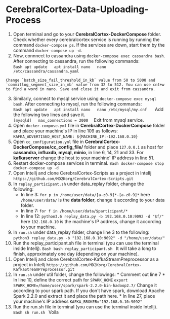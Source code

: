 # CerebralCortex-Data-Uploading-Process

  1. Open terminal and go to your **CerebralCortex-DockerCompose** folder. Check whether every cerebralcortex service is running by running the command `docker-compose ps`. If the services are down, start them by the command `docker-compose up -d`.
  2. Now, connnect to cassandra using `docker-compose exec cassandra bash`. After connecting to cassandra, run the following commands:  
    ```Bash
    apt update  
    apt install nano  
    nano /etc/cassandra/cassandra.yaml
    ```
    
    Change `batch_size_fail_threshold_in_kb` value from 50 to 5000 and `commitlog_segment_size_in_mb` value from 32 to 512. You can use cnt+w to find a word in nano. Save and close it and exit from cassandra.
  3. Similarly, connect to mysql service using `docker-compose exec mysql bash`. After connecting to mysql, run the following commands:  
    ```Bash
    apt update  
    apt install nano  
    nano /etc/mysql/my.cnf  
    ```
    Add the following two lines and save it.  
    ```
    [mysqld]  
    max_connections = 2000  
    ```
    Exit from mysql service.
  1. Open `docker-compose.yml` file in **CerebralCortex-DockerCompose** folder and place your machine's IP in line 109 as follows:
    `KAFKA_ADVERTISED_HOST_NAME: ${MACHINE_IP:-192.168.0.10}`
  2. Open `cc_configuration.yml` file in **CerebralCortex-DockerCompose/cc_config_file/** folder and place `127.0.0.1` as host for **cassandra, influxdb, mysql, minio**, in line 6, 14, 21 and 33. For **kafkaserver** change the host to your machine' IP address in line 51.
  2. Restart docker-compose services in terminal.
    ```Bash
    docker-compose stop
    docker-compose up -d
    ```
  1. Open IntelIj and clone CerebralCortex-Scripts as a project in IntelIj
    `https://github.com/MD2Korg/CerebralCortex-Scripts.git`
  2. In `replay_participant.sh` under data_replay folder, change the following:
      * In line 3:
        `for p in /home/user/data/[a-z0-9]*-[a-z0-9]*`
        here `/home/user/data/` is the **data folder**, change it according to your data folder.
      * In line 7:
        `for f in /home/user/data/$participant/*`
      * In line 12:
        `python3.6 replay_data.py -b 192.168.0.10:9092 -d "$f/"`
        here `192.168.0.10` is the machine's IP address, change it according to your machine.
  3. In `run.sh` under data_replay folder, change line 3 to the following:
    `python3 replay_data.py -b "192.168.0.10:9092" -d "/home/user/data/"`
  4. Run the replay_participant.sh file in terminal (you can use the terminal inside IntelIj).
    ```Bash
    bash replay_participant.sh
    ```
    It will take a long to finish, approximately one day (depending on your machine).
  4. Open IntelIj and clone CerebralCortex-KafkaStreamPreprocessor as a project in IntelIj
     `https://github.com/MD2Korg/CerebralCortex-KafkaStreamPreprocessor.git`
  5. In `run.sh` under util folder, change the followings:
    * Comment out line 7
    * In line 10, define the correct path for `SPARK_HOME`
      `export SPARK_HOME=/home/user/spark/spark-2.2.0-bin-hadoop2.7/`
      Change it according to your spark path. If you don't have spark, download Apache Spark 2.2.0 and extract it and place the path here.
    * In line 27, place your machine's IP address
      `KAFKA_BROKER="192.168.0.10:9092"`
  6.  Run the run.sh file in terminal (you can use the terminal inside IntelIj).
    ```Bash
    sh run.sh
    ```
Voila
